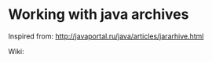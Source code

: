 # Working with java archives

Inspired from: http://javaportal.ru/java/articles/jararhive.html

Wiki:
